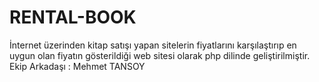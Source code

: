 # RENTAL-BOOK
İnternet üzerinden kitap satışı yapan sitelerin fiyatlarını karşılaştırıp en uygun olan fiyatın gösterildiği web sitesi olarak php dilinde geliştirilmiştir. Ekip Arkadaşı : Mehmet TANSOY
